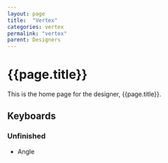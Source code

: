 ```yaml
---
layout: page
title:  "Vertex"
categories: vertex
permalink: "vertex"
parent: Designers
---
```

# {{page.title}}

This is the home page for the designer, {{page.title}}.

## Keyboards

### Unfinished

- Angle
